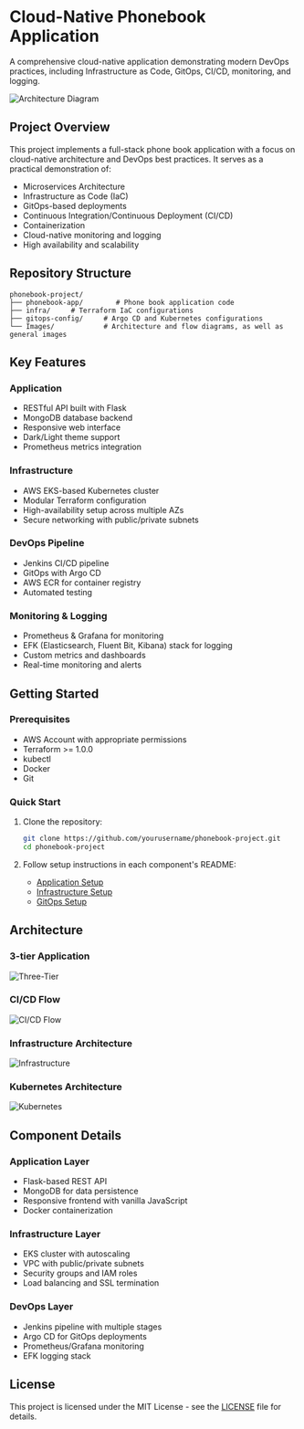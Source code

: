 # Cloud-Native Phonebook Application

A comprehensive cloud-native application demonstrating modern DevOps practices, including Infrastructure as Code, GitOps, CI/CD, monitoring, and logging.

![Architecture Diagram](Images/architecture-general.png)

## Project Overview

This project implements a full-stack phone book application with a focus on cloud-native architecture and DevOps best practices. It serves as a practical demonstration of:

- Microservices Architecture
- Infrastructure as Code (IaC)
- GitOps-based deployments
- Continuous Integration/Continuous Deployment (CI/CD)
- Containerization
- Cloud-native monitoring and logging
- High availability and scalability

## Repository Structure

```
phonebook-project/
├── phonebook-app/        # Phone book application code
├── infra/     # Terraform IaC configurations
├── gitops-config/     # Argo CD and Kubernetes configurations
└── Images/            # Architecture and flow diagrams, as well as general images
```

## Key Features

### Application
- RESTful API built with Flask
- MongoDB database backend
- Responsive web interface
- Dark/Light theme support
- Prometheus metrics integration

### Infrastructure
- AWS EKS-based Kubernetes cluster
- Modular Terraform configuration
- High-availability setup across multiple AZs
- Secure networking with public/private subnets

### DevOps Pipeline
- Jenkins CI/CD pipeline
- GitOps with Argo CD
- AWS ECR for container registry
- Automated testing

### Monitoring & Logging
- Prometheus & Grafana for monitoring
- EFK (Elasticsearch, Fluent Bit, Kibana) stack for logging
- Custom metrics and dashboards
- Real-time monitoring and alerts

## Getting Started

### Prerequisites
- AWS Account with appropriate permissions
- Terraform >= 1.0.0
- kubectl
- Docker
- Git

### Quick Start

1. Clone the repository:
   ```bash
   git clone https://github.com/yourusername/phonebook-project.git
   cd phonebook-project
   ```

2. Follow setup instructions in each component's README:
   - [Application Setup](phonebook-app/README.md)
   - [Infrastructure Setup](infra/README.md)
   - [GitOps Setup](gitops-config/README.md)

## Architecture

### 3-tier Application
![Three-Tier](Images/3-tier-architecture.png)

### CI/CD Flow
![CI/CD Flow](Images/CI-Diagram.png)

### Infrastructure Architecture
![Infrastructure](Images/INFRA-Architecture.png)

### Kubernetes Architecture
![Kubernetes](Images/k8s-architecture.png)



## Component Details

### Application Layer
- Flask-based REST API
- MongoDB for data persistence
- Responsive frontend with vanilla JavaScript
- Docker containerization

### Infrastructure Layer
- EKS cluster with autoscaling
- VPC with public/private subnets
- Security groups and IAM roles
- Load balancing and SSL termination

### DevOps Layer
- Jenkins pipeline with multiple stages
- Argo CD for GitOps deployments
- Prometheus/Grafana monitoring
- EFK logging stack

## License

This project is licensed under the MIT License - see the [LICENSE](LICENSE) file for details.

